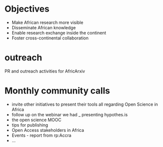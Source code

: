 # Objectives
- Make African research more visible
- Disseminate African knowledge
- Enable research exchange inside the continent
- Foster cross-continental collaboration


# outreach
PR and outreach activities for AfricArxiv


# Monthly community calls
- invite other initiatives to present their tools all regarding Open Science in Africa
- follow up on the webinar we had
_ presenting hypothes.is
- the open science MOOC
- tips for publishing
- Open Access stakeholders in Africa
- Events - report from rp:Accra
- …

